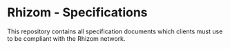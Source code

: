 # Rhizom - Specifications

This repository contains all specification documents which clients must use to be compliant with the Rhizom network.
